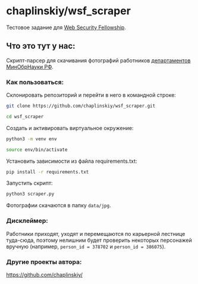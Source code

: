 # chaplinskiy/wsf_scraper
Тестовое задание для [Web Security Fellowship](https://wsf.digsec.org/).

## Что это тут у нас:
Скрипт-парсер для скачивания фотографий работников [департаментов МинОбрНауки РФ](minobrnauki.gov.ru/about/deps/).

### Как пользоваться:

Склонировать репозиторий и перейти в него в командной строке:

```bash
git clone https://github.com/chaplinskiy/wsf_scraper.git
```

```bash
cd wsf_scraper
```

Cоздать и активировать виртуальное окружение:

```bash
python3 -m venv env
```

```bash
source env/bin/activate
```

Установить зависимости из файла requirements.txt:

```bash
pip install -r requirements.txt
```

Запустить скрипт:

```bash
python3 scraper.py
```

Фотографии скачаются в папку `data/jpg`.

### Дисклеймер:

Работники приходят, уходят и перемещаются по карьерной лестнице туда-сюда, поэтому нелишним будет проверить некоторых персонажей вручную (например, `person_id = 378702` и `person_id = 386075`).

### Другие проекты автора:
https://github.com/chaplinskiy/
